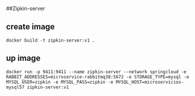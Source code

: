 ##Zipkin-server

## create image
	
	docker build -t zipkin-server:v1 .
	
## up image

	docker run -p 9411:9411 --name zipkin-server --network springcloud -e RABBIT_ADDRESSES=microservice-rabbitmq38:5672 -e STORAGE_TYPE=mysql -e MYSQL_USER=zipkin -e MYSQL_PASS=zipkin -e MYSQL_HOST=microservicios-mysql57 zipkin-server:v1
